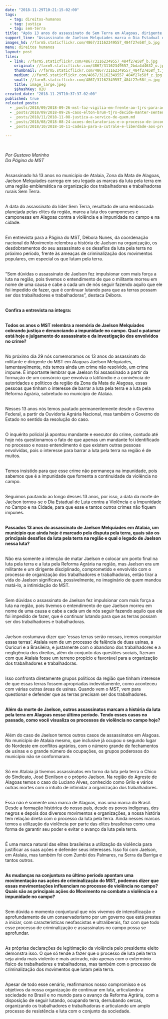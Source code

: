 ```yaml
---
date: "2018-11-29T10:21:15-02:00"
tags:
  - tag: direitos-humanos
  - tag: justiça
  - tag: sem-terra
title: "Após 13 anos do assassinato de Sem Terra em Alagoas, dirigente do MST comenta o caso e os desafios da luta pela terra\n\n"
support_line: "Assassinato de Jaelson Melquíades marca o Dia Estadual de Luta contra a Violência e a Impunidade no Campo e na Cidade \n\n"
images_hd: //farm5.staticflickr.com/4867/31162349557_484f27e58f_b.jpg
menu: direitos humanos
layout: post
files:
  - link: //farm5.staticflickr.com/4867/31162349557_484f27e58f_b.jpg
    original: //farm5.staticflickr.com/4867/31162349557_2bda4d4632_o.jpg
    thumbnail: //farm5.staticflickr.com/4867/31162349557_484f27e58f_t.jpg
    medium: //farm5.staticflickr.com/4867/31162349557_484f27e58f_z.jpg
    small: //farm5.staticflickr.com/4867/31162349557_484f27e58f_n.jpg
    title: image_large.jpeg
    $$hashKey: 02U
created_date: "2018-11-29T10:37:37-02:00"
published: true
releated_posts:
  - _posts/2018/09/2018-09-26-mst-faz-vigilia-em-frente-ao-tjrs-para-acompanhar-novo-julgamento-do-caso-elton-brum-da-silva.md
  - _posts/2018/09/2018-09-26-caso-elton-brum-tjrs-decide-manter-sentenca-que-condenou-pm-em-juri-popular.md
  - _posts/2018/11/2018-11-08-justica-a-servico-de-quem.md
  - _posts/2018/08/2018-08-24-acoes-declaratorias-e-o-processo-de-inconstitucionalidade.md
  - _posts/2018/10/2018-10-11-cadeia-para-a-cutrale-e-liberdade-aos-presos-politicos-do-mst.md

---
```

<p>&nbsp;</p>

<p><em>Por Gustavo Marinho<br />
Da P&aacute;gina do MST</em></p>

<p><br />
Assassinado h&aacute; 13 anos no munic&iacute;pio de Atalaia, Zona da Mata de Alagoas, Jaelson Melqu&iacute;ades carrega em seu legado as marcas da luta pela terra em uma regi&atilde;o emblem&aacute;tica na organiza&ccedil;&atilde;o dos trabalhadores e trabalhadoras rurais Sem Terra.</p>

<p><br />
A data do assassinato do l&iacute;der Sem Terra, resultado de uma emboscada planejada pelas elites da regi&atilde;o, marca a luta dos camponeses e camponesas em Alagoas contra a viol&ecirc;ncia e a impunidade no campo e na cidade.</p>

<p><br />
Em entrevista para a P&aacute;gina do MST, D&eacute;bora Nunes, da coordena&ccedil;&atilde;o nacional do Movimento relembra a hist&oacute;ria de Jaelson na organiza&ccedil;&atilde;o, os desdobramentos do seu assassinato e os desafios da luta pela terra no pr&oacute;ximo per&iacute;odo, frente &agrave;s amea&ccedil;as de criminaliza&ccedil;&atilde;o dos movimentos populares, em especial os que lutam pela terra.</p>

<p><br />
&ldquo;Sem d&uacute;vidas o assassinato de Jaelson fez impulsionar com mais for&ccedil;a a luta na regi&atilde;o, pois tivemos o entendimento de que o militante&nbsp;morreu em nome de uma causa e cabe a cada um de n&oacute;s seguir fazendo aquilo que ele foi impedido de fazer, que &eacute; continuar lutando para que as terras possam ser dos trabalhadores e trabalhadoras&rdquo;, destaca&nbsp;D&eacute;bora.</p>

<p><br />
<strong>Confira a entrevista na &iacute;ntegra:</strong></p>

<p><br />
<strong>Todos os anos o MST relembra a mem&oacute;ria de Jaelson Melqu&iacute;ades cobrando justi&ccedil;a e denunciando a impunidade no campo. Qual o patamar est&aacute; hoje o julgamento do assassinato e da investiga&ccedil;&atilde;o dos envolvidos no crime?</strong></p>

<p><br />
No pr&oacute;ximo dia 29 n&oacute;s comemoramos os 13 anos do assassinato do militante e dirigente do MST em Alagoas Jaelson Melqu&iacute;ades, lamentavelmente, n&oacute;s temos ainda um crime n&atilde;o resolvido, um crime impune. &Eacute; importante lembrar que Jaelson foi assassinado a partir da forma&ccedil;&atilde;o de um cons&oacute;rcio que envolvia o latif&uacute;ndio e a coniv&ecirc;ncia de autoridades e pol&iacute;ticos da regi&atilde;o da Zona da Mata de Alagoas, essas pessoas que tinham o interesse de barrar a luta pela terra e a luta pela Reforma Agr&aacute;ria, sobretudo no munic&iacute;pio de Atalaia.</p>

<p><br />
Nesses 13 anos n&oacute;s temos pautado permanentemente desde o Governo Federal, a partir da Ouvidoria Agr&aacute;ria Nacional, mas tamb&eacute;m o Governo do Estado no sentido da resolu&ccedil;&atilde;o do caso.</p>

<p><br />
O inqu&eacute;rito policial j&aacute; apontou mandante e executor do crime, contudo at&eacute; hoje n&oacute;s questionamos o fato de que apenas um mandante foi identificado no processo e nosso entendimento &eacute; que existem outras pessoas envolvidas, pois o interesse para barrar a luta pela terra na regi&atilde;o &eacute; de muitos.</p>

<p><br />
Temos insistido para que esse crime n&atilde;o permane&ccedil;a na impunidade, pois sabemos que &eacute; a impunidade que fomenta a continuidade da viol&ecirc;ncia no campo.</p>

<p><br />
Seguimos pautando ao longo desses 13 anos, por isso, a data da morte de Jaelson tornou-se o Dia Estadual de Luta contra a Viol&ecirc;ncia e a Impunidade no Campo e na Cidade, para que esse e tantos outros crimes n&atilde;o fiquem impunes.</p>

<p><br />
<strong>Passados 13 anos do assassinato de Jaelson Melqu&iacute;ades em Atalaia, um munic&iacute;pio que ainda hoje &eacute; marcado pela disputa pela terra, quais s&atilde;o os principais desafios da luta pela terra na regi&atilde;o e qual o legado de Jaelson nessa luta?</strong></p>

<p><br />
N&atilde;o era somente a inten&ccedil;&atilde;o de matar Jaelson e colocar um ponto final na luta pela terra e a luta pela Reforma Agr&aacute;ria na regi&atilde;o, mas Jaelson era um militante e um dirigente disciplinado, comprometido e envolvido com o processo de organiza&ccedil;&atilde;o dos trabalhadores e trabalhadoras, ent&atilde;o tirar a vida do Jaelson significava, possivelmente, no imagin&aacute;rio de quem mandou mat&aacute;-lo, a intimida&ccedil;&atilde;o do MST.</p>

<p><br />
Sem d&uacute;vidas o assassinato de Jaelson fez impulsionar com mais for&ccedil;a a luta na regi&atilde;o, pois tivemos o entendimento de que Jaelson morreu em nome de uma causa e cabe a cada um de n&oacute;s seguir fazendo aquilo que ele foi impedido de fazer, que &eacute; continuar lutando para que as terras possam ser dos trabalhadores e trabalhadoras.</p>

<p><br />
Jaelson costumava dizer que &lsquo;essas terras ser&atilde;o nossas, iremos conquistar essas terras&rsquo;. Atalaia vem de um processo de fal&ecirc;ncia de duas usinas, a Ouricuri e a Brasileira, e justamente com o abandono dos trabalhadores e a neglig&ecirc;ncia dos direitos, al&eacute;m do conjunto das quest&otilde;es sociais, fizeram com que Atalaia fosse um terreno prop&iacute;cio e favor&aacute;vel para a organiza&ccedil;&atilde;o dos trabalhadores e trabalhadoras.</p>

<p><br />
Isso confronta diretamente grupos pol&iacute;ticos da regi&atilde;o que tinham interesse de que essas terras fossem apropriadas indevidamente, como aconteceu com v&aacute;rias outras &aacute;reas de usinas. Quando vem o MST, vem para questionar e defender que as terras precisam ser dos trabalhadores.</p>

<p><br />
<strong>Al&eacute;m da morte de Jaelson, outros assassinatos marcam a hist&oacute;ria da luta pela terra em Alagoas nesse &uacute;ltimo per&iacute;odo. Tendo esses casos no passado, como voc&ecirc; visualiza os processos de viol&ecirc;ncia no campo hoje?</strong></p>

<p><br />
Al&eacute;m do caso de Jaelson temos outros casos de assassinatos em Alagoas. No munic&iacute;pio de Atalaia mesmo, que inclusive j&aacute; ocupou o segundo lugar do Nordeste em conflitos agr&aacute;rios, com o n&uacute;mero grande de fechamentos de usinas e o grande n&uacute;mero de ocupa&ccedil;&otilde;es, os grupos poderosos do munic&iacute;pio n&atilde;o se conformaram.</p>

<p><br />
S&oacute; em Atalaia j&aacute; tivemos assassinatos em torno da luta pela terra o Chico do Sindicato, Jos&eacute; Elenilson e o pr&oacute;prio Jaelson. Na regi&atilde;o do Agreste de Alagoas temos o caso do Luciano Alves, conhecido como Grilo e v&aacute;rios outras mortes com o intuito de intimidar a organiza&ccedil;&atilde;o dos trabalhadores.</p>

<p><br />
Essa n&atilde;o &eacute; somente uma marca de Alagoas, mas uma marca do Brasil. Desde a forma&ccedil;&atilde;o hist&oacute;rica do nosso pa&iacute;s, desde os povos ind&iacute;genas, dos negros e depois dos diversos movimentos e organiza&ccedil;&otilde;es, a nossa hist&oacute;ria tem rela&ccedil;&atilde;o direta com o processo da luta pela terra. Ainda nesses marcos temos a utiliza&ccedil;&atilde;o da viol&ecirc;ncia por parte das elites brasileiras como uma forma de garantir seu poder e evitar o avan&ccedil;o da luta pela terra.</p>

<p><br />
&Eacute; uma marca natural das elites brasileiras a utiliza&ccedil;&atilde;o da viol&ecirc;ncia para justificar as suas a&ccedil;&otilde;es e defender seus interesses. Isso foi com Jaelson, em Atalaia, mas tamb&eacute;m foi com Zumbi dos Palmares, na Serra da Barriga e tantos outros.</p>

<p><br />
<strong>As mudan&ccedil;as na conjuntura no &uacute;ltimo per&iacute;odo apontam uma movimenta&ccedil;&atilde;o nas a&ccedil;&otilde;es de criminaliza&ccedil;&atilde;o do MST, podemos dizer que essas movimenta&ccedil;&otilde;es influenciam no processo de viol&ecirc;ncia no campo? Quais s&atilde;o as principais a&ccedil;&otilde;es do Movimento no combate a viol&ecirc;ncia e a impunidade no campo?</strong></p>

<p><br />
Sem d&uacute;vida o momento conjuntural que n&oacute;s vivemos de intensifica&ccedil;&atilde;o e aprofundamento de um conservadorismo por um governo que est&aacute; prestes a iniciar, com caracter&iacute;sticas neofascistas e ultraliberais, faz com que todo esse processo de criminaliza&ccedil;&atilde;o e assassinatos no campo possa se aprofundar.</p>

<p><br />
As pr&oacute;prias declara&ccedil;&otilde;es de legitima&ccedil;&atilde;o da viol&ecirc;ncia pelo presidente eleito demonstra isso. O que s&oacute; tende a fazer que o processo de luta pela terra seja ainda mais violento e mais acirrado, n&atilde;o apenas com o exterm&iacute;nio f&iacute;sico de trabalhadores e trabalhadoras, mas tamb&eacute;m com o processo de criminaliza&ccedil;&atilde;o dos movimentos que lutam pela terra.</p>

<p><br />
Apesar de todo esse cen&aacute;rio, reafirmamos nosso compromisso e os objetivos da nossa organiza&ccedil;&atilde;o de continuar em luta, articulando a sociedade no Brasil e no mundo para o avan&ccedil;o da Reforma Agr&aacute;ria, com a disposi&ccedil;&atilde;o de seguir lutando, ocupando terra, derrubando cercas, organizando os trabalhadores e trabalhadoras e articulando um amplo processo de resist&ecirc;ncia e luta com o conjunto da sociedade.</p>

<div>&nbsp;</div>
